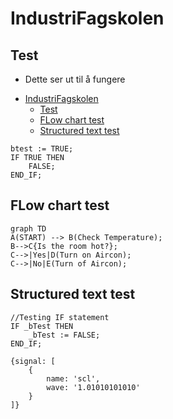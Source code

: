 # IndustriFagskolen

## Test
* Dette ser ut til å fungere


<!-- @import "[TOC]" {cmd="toc" depthFrom=1 depthTo=6 orderedList=false} -->

<!-- code_chunk_output -->

- [IndustriFagskolen](#-industrifagskolen-)
  - [Test](#-test-)
  - [FLow chart test](#-flow-chart-test-)
  - [Structured text test](#-structured-text-test-)

<!-- /code_chunk_output -->


```Csharp
btest := TRUE;
IF TRUE THEN
	FALSE;
END_IF;
````
## FLow chart test
```mermaid
graph TD
A(START) --> B(Check Temperature);
B-->C{Is the room hot?};
C-->|Yes|D(Turn on Aircon);
C-->|No|E(Turn of Aircon);
```

## Structured text test
```iecst
//Testing IF statement
IF _bTest THEN
	_bTest := FALSE;
END_IF;
```

```wavedrom
{signal: [
	{
		name: 'scl',
		wave: '1.01010101010'
	}
]}